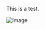 This is a test.

![Image](https://static.wikia.nocookie.net/spongebob/images/3/3e/Bold_and_Brash.png/revision/latest/scale-to-width-down/350?cb=20200830120340)
